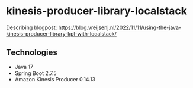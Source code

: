 # kinesis-producer-library-localstack
Describing blogpost: https://blog.vreijsenj.nl/2022/11/11/using-the-java-kinesis-producer-library-kpl-with-localstack/

## Technologies
* Java 17
* Spring Boot 2.7.5
* Amazon Kinesis Producer 0.14.13